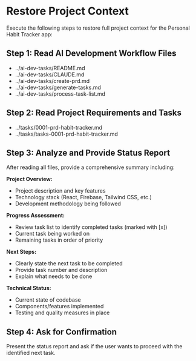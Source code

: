 # Restore Project Context

Execute the following steps to restore full project context for the Personal Habit Tracker app:

## Step 1: Read AI Development Workflow Files
- ../ai-dev-tasks/README.md
- ../ai-dev-tasks/CLAUDE.md
- ../ai-dev-tasks/create-prd.md
- ../ai-dev-tasks/generate-tasks.md
- ../ai-dev-tasks/process-task-list.md

## Step 2: Read Project Requirements and Tasks
- ../tasks/0001-prd-habit-tracker.md
- ../tasks/tasks-0001-prd-habit-tracker.md

## Step 3: Analyze and Provide Status Report

After reading all files, provide a comprehensive summary including:

**Project Overview:**
- Project description and key features
- Technology stack (React, Firebase, Tailwind CSS, etc.)
- Development methodology being followed

**Progress Assessment:**
- Review task list to identify completed tasks (marked with [x])
- Current task being worked on
- Remaining tasks in order of priority

**Next Steps:**
- Clearly state the next task to be completed
- Provide task number and description
- Explain what needs to be done

**Technical Status:**
- Current state of codebase
- Components/features implemented
- Testing and quality measures in place

## Step 4: Ask for Confirmation
Present the status report and ask if the user wants to proceed with the identified next task.